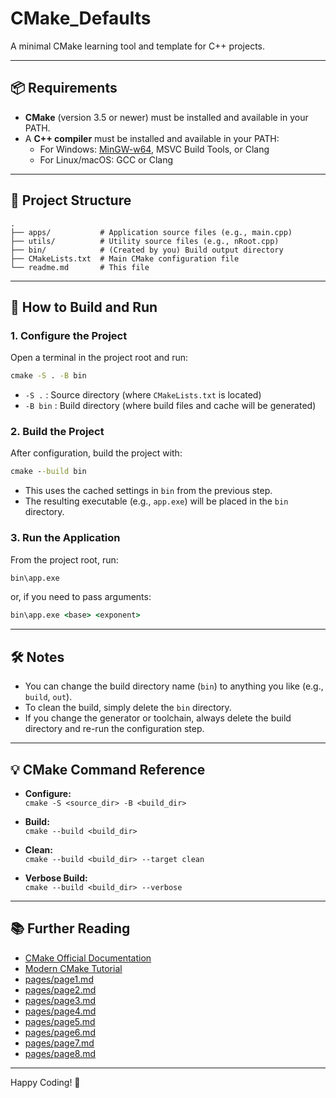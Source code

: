# CMake_Defaults

A minimal CMake learning tool and template for C++ projects.

---

## 📦 Requirements

- **CMake** (version 3.5 or newer) must be installed and available in your PATH.
- A **C++ compiler** must be installed and available in your PATH:
  - For Windows: [MinGW-w64](https://www.mingw-w64.org/), MSVC Build Tools, or Clang
  - For Linux/macOS: GCC or Clang

---

## 📁 Project Structure

```
.
├── apps/           # Application source files (e.g., main.cpp)
├── utils/          # Utility source files (e.g., nRoot.cpp)
├── bin/            # (Created by you) Build output directory
├── CMakeLists.txt  # Main CMake configuration file
└── readme.md       # This file
```

---

## 🚀 How to Build and Run

### 1. Configure the Project

Open a terminal in the project root and run:

```cmd
cmake -S . -B bin
```

- `-S .` : Source directory (where `CMakeLists.txt` is located)
- `-B bin` : Build directory (where build files and cache will be generated)

### 2. Build the Project

After configuration, build the project with:

```cmd
cmake --build bin
```

- This uses the cached settings in `bin` from the previous step.
- The resulting executable (e.g., `app.exe`) will be placed in the `bin` directory.

### 3. Run the Application

From the project root, run:

```cmd
bin\app.exe
```
or, if you need to pass arguments:

```cmd
bin\app.exe <base> <exponent>
```

---

## 🛠️ Notes

- You can change the build directory name (`bin`) to anything you like (e.g., `build`, `out`).
- To clean the build, simply delete the `bin` directory.
- If you change the generator or toolchain, always delete the build directory and re-run the configuration step.

---

## 💡 CMake Command Reference

- **Configure:**  
  `cmake -S <source_dir> -B <build_dir>`

- **Build:**  
  `cmake --build <build_dir>`

- **Clean:**  
  `cmake --build <build_dir> --target clean`

- **Verbose Build:**  
  `cmake --build <build_dir> --verbose`

---

## 📚 Further Reading

- [CMake Official Documentation](https://cmake.org/cmake/help/latest/)
- [Modern CMake Tutorial](https://cliutils.gitlab.io/modern-cmake/)
- [pages/page1.md](pages/page1.md)
- [pages/page2.md](pages/page2.md)
- [pages/page3.md](pages/page3.md)
- [pages/page4.md](pages/page4.md)
- [pages/page5.md](pages/page5.md)
- [pages/page6.md](pages/page6.md)
- [pages/page7.md](pages/page7.md)
- [pages/page8.md](pages/page8.md)

---

Happy Coding! 🚀
